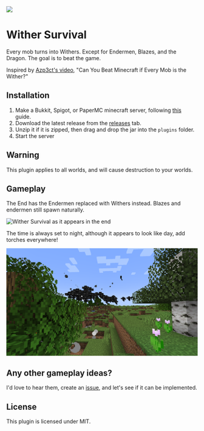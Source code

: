 <img src="https://github.com/user-attachments/assets/a7365639-16f9-4bac-9999-2d5348ab5174" width="100" />

# Wither Survival

Every mob turns into Withers. Except for Endermen, Blazes, and the Dragon. The goal is to beat the game.

Inspired by [Azp3ct's video](https://www.youtube.com/watch?v=UVnBT9o40sQ), "Can You Beat Minecraft if Every Mob is the Wither?"

## Installation
1. Make a Bukkit, Spigot, or PaperMC minecraft server, following [this](https://www.youtube.com/watch?v=VQlUft3ITGE&t=283s) guide.
2. Download the latest release from the [releases](https://github.com/BjornTheProgrammer/Wither-Survival/releases) tab.
3. Unzip it if it is zipped, then drag and drop the jar into the `plugins` folder.
4. Start the server

## Warning

This plugin applies to all worlds, and will cause destruction to your worlds.

## Gameplay

The End has the Endermen replaced with Withers instead. Blazes and endermen still spawn naturally.

![Wither Survival as it appears in the end](https://raw.githubusercontent.com/BjornTheProgrammer/Wither-Survival/refs/heads/main/media/end.png)

The time is always set to night, although it appears to look like day, add torches everywhere!

![Wither Survival as it appears in the overworld](https://raw.githubusercontent.com/BjornTheProgrammer/Wither-Survival/refs/heads/main/media/overworld.png)

## Any other gameplay ideas?

I'd love to hear them, create an [issue](https://github.com/BjornTheProgrammer/Wither-Survival/issues), and let's see if it can be implemented.

## License

This plugin is licensed under MIT.
